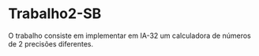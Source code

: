 # Trabalho2-SB
O trabalho consiste em implementar em IA-32 um calculadora de números de 2 precisões diferentes.
